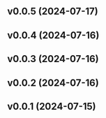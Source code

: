 ## v0.0.5 (2024-07-17)

## v0.0.4 (2024-07-16)

## v0.0.3 (2024-07-16)

## v0.0.2 (2024-07-16)

## v0.0.1 (2024-07-15)
